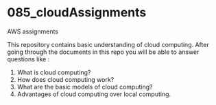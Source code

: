 # 085_cloudAssignments
AWS assignments

This repository contains basic understanding of cloud computing. After going through the documents in this repo you will be able to answer questions like :
  1. What is cloud computing?
  2. How does cloud computing work?
  3. What are the basic models of cloud computing?
  4. Advantages of cloud computing over local computing.

